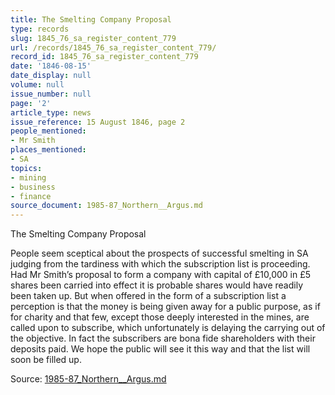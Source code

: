 ```yaml
---
title: The Smelting Company Proposal
type: records
slug: 1845_76_sa_register_content_779
url: /records/1845_76_sa_register_content_779/
record_id: 1845_76_sa_register_content_779
date: '1846-08-15'
date_display: null
volume: null
issue_number: null
page: '2'
article_type: news
issue_reference: 15 August 1846, page 2
people_mentioned:
- Mr Smith
places_mentioned:
- SA
topics:
- mining
- business
- finance
source_document: 1985-87_Northern__Argus.md
---
```


The Smelting Company Proposal

People seem sceptical about the prospects of successful smelting in SA judging from the tardiness with which the subscription list is proceeding.  Had Mr Smith’s proposal to form a company with capital of £10,000 in £5 shares been carried into effect it is probable shares would have readily been taken up.  But when offered in the form of a subscription list a perception is that the money is being given away for a public purpose, as if for charity and that few, except those deeply interested in the mines, are called upon to subscribe, which unfortunately is delaying the carrying out of the objective.  In fact the subscribers are bona fide shareholders with their deposits paid.  We hope the public will see it this way and that the list will soon be filled up.

Source: [1985-87_Northern__Argus.md](/downloads/markdown/1985-87_Northern__Argus.md)
